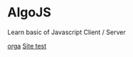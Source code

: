 # AlgoJS
Learn basic of Javascript Client / Server


[orga](https://github.com/JulienV-IT/JavaScript-1/blob/main/orga.md)
[Site test](https://julienv-it.github.io/JavaScript-1/)
